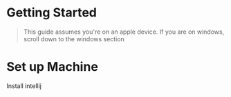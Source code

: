 # Getting Started

> This guide assumes you're on an apple device. If you are on windows, scroll down to the windows section

# Set up Machine

Install intellij
